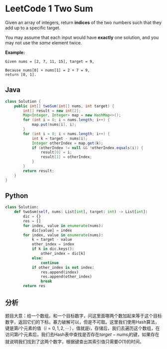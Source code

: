 # LeetCode 1 Two Sum

Given an array of integers, return **indices** of the two numbers such that they add up to a specific target.

You may assume that each input would have **exactly** one solution, and you may not use the *same* element twice.

**Example:**

```
Given nums = [2, 7, 11, 15], target = 9,

Because nums[0] + nums[1] = 2 + 7 = 9,
return [0, 1].
```

## Java

```java
class Solution {
    public int[] twoSum(int[] nums, int target) {
        int[] result = new int[2];
        Map<Integer, Integer> map = new HashMap<>();
        for (int i = 0; i < nums.length; i++) {
            map.put(nums[i], i);
        }
        for (int i = 0; i < nums.length; i++) {
            int k = target - nums[i];
            Integer otherIndex = map.get(k);
            if (otherIndex != null && !otherIndex.equals(i)) {
                result[0] = i;
                result[1] = otherIndex;
            }
        }
        return result;
    }
}
```

## Python

```python
class Solution:
    def twoSum(self, nums: List[int], target: int) -> List[int]:
        dic = {}
        res = []
        for index, value in enumerate(nums):
            dic[value] = index
        for index, value in enumerate(nums):
            k = target - value
            other_index = index
            if k in dic.keys():
                other_index = dic[k]
            else:
                continue
            if other_index is not index:
                res.append(index)
                res.append(other_index)
                break
        return res
```

## 分析

题目大意：给一个数组，和一个目标数字，问这里面哪两个数加起来等于这个目标数字，返回它们的下标。暴力破解可以，但是不可取。这里我们使用Hash算法，键是第$i$个元素的值（$i=0,1,2,\cdots$），值就是$i$，存储后，我们去遍历这个数组，在访问第$i$个元素后，我们去Hash表中查找是否存在$target-nums_i$的键，如果存在就说明我们找到了这两个数字，根据键查出其索引值只需要$O(1)$的时间。